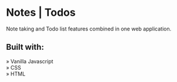# Notes | Todos

Note taking and Todo list features combined in one web application.

## Built with:

» Vanilla Javascript  
» CSS  
» HTML
